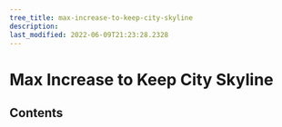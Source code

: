 ```yaml
---
tree_title: max-increase-to-keep-city-skyline
description: 
last_modified: 2022-06-09T21:23:28.2328
---
```


# Max Increase to Keep City Skyline

## Contents
